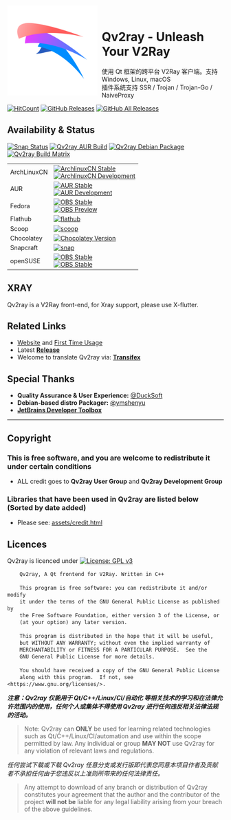 <p align="center">
<img width="210" height="210" align="left" style="float: left; margin: 0 10px 0 0;" src="https://raw.githubusercontent.com/Qv2ray/Qv2ray/master/assets/icons/qv2ray.png" alt="Qv2ray"/>
</br>
<h1>Qv2ray - Unleash Your V2Ray</h1> 
使用 Qt 框架的跨平台 V2Ray 客户端。支持 Windows, Linux, macOS
</br>
插件系统支持 SSR / Trojan / Trojan-Go / NaiveProxy
</p>

[![HitCount](http://hits.dwyl.io/Qv2ray/Qv2ray.svg)](http://hits.dwyl.io/Qv2ray/Qv2ray)
[![GitHub Releases](https://img.shields.io/github/downloads/Qv2ray/Qv2ray/latest/total?style=flat-square&logo=github)](https://github.com/Qv2ray/Qv2ray/releases)
[![GitHub All Releases](https://img.shields.io/github/downloads/Qv2ray/Qv2ray/total?label=downloads-total&logo=github&style=flat-square)](https://github.com/Qv2ray/Qv2ray/releases)

## Availability & Status

[![Snap Status](https://img.shields.io/travis/com/Qv2ray/Qv2ray?label=snapcraft-travis&logo=github)](https://travis-ci.com/Qv2ray/Qv2ray)
[![Qv2ray AUR Build](https://github.com/Qv2ray/Qv2ray/workflows/Build%20Qv2ray%20AUR/badge.svg)](https://github.com/Qv2ray/Qv2ray/actions?query=workflow%3A%22Build+Qv2ray+AUR%22)
[![Qv2ray Debian Package](https://github.com/Qv2ray/Qv2ray/workflows/Qv2ray%20build%20debian%20package/badge.svg)](https://github.com/Qv2ray/Qv2ray/actions?query=workflow%3A%22Qv2ray+build+debian+package%22)
[![Qv2ray Build Matrix](https://github.com/Qv2ray/Qv2ray/workflows/Qv2ray%20build%20matrix%20-%20cmake/badge.svg)](https://github.com/Qv2ray/Qv2ray/actions?query=workflow%3A%22Qv2ray+build+matrix+-+cmake%22)

<table>
 <tr>
  <td>ArchLinuxCN</td>
  <td>
   <a href="https://build.archlinuxcn.org/packages/#/qv2ray">
    <img alt="ArchlinuxCN Stable" src="https://img.shields.io/badge/dynamic/json?label=archlinuxcn-stable&query=%24.latest.pkgver&url=https%3A%2F%2Fbuild.archlinuxcn.org%2Fapi%2Fpackages%2Fqv2ray" />
   </a><br />

   <a href="https://build.archlinuxcn.org/packages/#/qv2ray-dev-git">
    <img alt="ArchlinuxCN Development" src="https://img.shields.io/badge/dynamic/json?label=archlinuxcn-dev-git&query=%24.latest.pkgver&url=https%3A%2F%2Fbuild.archlinuxcn.org%2Fapi%2Fpackages%2Fqv2ray-dev-git" />
   </a>
  </td>
 </tr>

 <tr>
 <td>AUR</td>
 <td>
   <a href="https://aur.archlinux.org/packages/qv2ray">
    <img alt="AUR Stable" src="https://img.shields.io/aur/version/qv2ray?label=aur-stable" />
   </a><br/>

   <a href="https://aur.archlinux.org/packages/qv2ray-dev-git">
    <img alt="AUR Development" src="https://img.shields.io/aur/version/qv2ray-dev-git?label=aur-development" /></a>
 </td>
 </tr>

 <tr>
  <td>Fedora</td>
  <td>
   <a href="https://build.opensuse.org/package/show/home:zzndb:Qv2ray/Qv2ray">
    <img alt="OBS Stable" src="https://img.shields.io/badge/dynamic/xml?color=3c6eb4&label=OBS%20stable&query=substring-before%28substring-after%28%2F%2F%40filename%5Bcontains%28.%2C%20%27src.rpm%27%29%5D%2C%20%27Qv2ray-%27%29%2C%20%27-%27%29&url=https%3A%2F%2Fapi.opensuse.org%2Fpublic%2Fbuild%2Fhome%3Azzndb%3AQv2ray%2FFedora_Rawhide%2Fx86_64%2FQv2ray" />
   </a><br/>
   <a href="https://build.opensuse.org/package/show/home:zzndb:Qv2ray/Qv2ray-preview">
    <img alt="OBS Preview" src="https://img.shields.io/badge/dynamic/xml?color=3c6eb4&label=OBS%20preview&query=substring-before%28substring-after%28%2F%2F%40filename%5Bcontains%28.%2C%20%27src.rpm%27%29%5D%2C%20%27Qv2ray-preview-%27%29%2C%20%27-%27%29&url=https%3A%2F%2Fapi.opensuse.org%2Fpublic%2Fbuild%2Fhome%3Azzndb%3AQv2ray%2FFedora_Rawhide%2Fx86_64%2FQv2ray-preview" />
   </a>
  </td>
 </tr>


 <tr>
  <td>Flathub</td>
  <td><a href="https://flathub.org/apps/details/com.github.Qv2ray"><img alt="flathub" src="https://img.shields.io/badge/flathub-available-success" /></a></td>
 </tr>

 <tr>
  <td>Scoop</td>
  <td><a href="https://github.com/lukesampson/scoop-extras/blob/master/bucket/qv2ray.json"><img alt="scoop" src="https://img.shields.io/badge/scoop--extras-available-blue" /></a></td>
 </tr>

 <tr>
 <td>Chocolatey</td>
 <td><a href="https://chocolatey.org/packages/qv2ray"><img alt="Chocolatey Version" src="https://img.shields.io/chocolatey/v/qv2ray"></a></td>
 </tr>

 <tr>
  <td>Snapcraft</td>
  <td>
   <a href="https://snapcraft.io/qv2ray/"><img alt="snap" src="https://snapcraft.io/qv2ray/badge.svg" /></a>
  </td>
 </tr>

 <tr>
  <td>openSUSE</td>
  <td>
   <a href="https://build.opensuse.org/package/show/home:zzndb:Qv2ray/Qv2ray">
    <img alt="OBS Stable" src="https://img.shields.io/badge/dynamic/xml?color=73ba25&label=OBS%20stable&query=substring-before%28substring-after%28%2F%2F%40filename%5Bcontains%28.%2C%20%27src.rpm%27%29%5D%2C%20%27Qv2ray-%27%29%2C%20%27-%27%29&url=https%3A%2F%2Fapi.opensuse.org%2Fpublic%2Fbuild%2Fhome%3Azzndb%3AQv2ray%2FopenSUSE_Tumbleweed%2Fx86_64%2FQv2ray" />
   </a><br/>
   <a href="https://build.opensuse.org/package/show/home:zzndb:Qv2ray/Qv2ray-preview">
    <img alt="OBS Stable" src="https://img.shields.io/badge/dynamic/xml?color=73ba25&label=OBS%20preview&query=substring-before%28substring-after%28%2F%2F%40filename%5Bcontains%28.%2C%20%27src.rpm%27%29%5D%2C%20%27Qv2ray-preview-%27%29%2C%20%27-%27%29&url=https%3A%2F%2Fapi.opensuse.org%2Fpublic%2Fbuild%2Fhome%3Azzndb%3AQv2ray%2FopenSUSE_Tumbleweed%2Fx86_64%2FQv2ray-preview" />
   </a>
  </td>
 </tr>
</table>

## XRAY

Qv2ray is a V2Ray front-end, for Xray support, please use X-flutter.

## Related Links
 - [Website](https://qv2ray.github.io/en/) and [First Time Usage](https://qv2ray.github.io/en/getting-started/)
 - Latest **[Release](https://github.com/Qv2ray/Qv2ray/releases/latest)**
 - Welcome to translate Qv2ray via: **[Transifex](https://www.transifex.com/qv2ray/qv2ray)**

## Special Thanks
- **Quality Assurance & User Experience:** [@DuckSoft](https://github.com/DuckSoft/)
- **Debian-based distro Packager:** [@ymshenyu](https://github.com/ymshenyu)
- [**JetBrains Developer Toolbox**](https://www.jetbrains.com/?from=Qv2ray)
-------------------------------

## Copyright
### This is free software, and you are welcome to redistribute it under certain conditions
- ALL credit goes to **Qv2ray User Group** and **Qv2ray Development Group**

### Libraries that have been used in Qv2ray are listed below (Sorted by date added)
- Please see: [assets/credit.html](assets/credit.html)

## Licences

Qv2ray is licenced under [![License: GPL v3](https://img.shields.io/badge/License-GPL%20v3-blue.svg)](https://www.gnu.org/licenses/gpl-3.0)

```
    Qv2ray, A Qt frontend for V2Ray. Written in C++

    This program is free software: you can redistribute it and/or modify
    it under the terms of the GNU General Public License as published by
    the Free Software Foundation, either version 3 of the License, or
    (at your option) any later version.

    This program is distributed in the hope that it will be useful,
    but WITHOUT ANY WARRANTY; without even the implied warranty of
    MERCHANTABILITY or FITNESS FOR A PARTICULAR PURPOSE.  See the
    GNU General Public License for more details.

    You should have received a copy of the GNU General Public License
    along with this program.  If not, see <https://www.gnu.org/licenses/>.
```

***注意：Qv2ray 仅能用于 Qt/C++/Linux/CI/自动化 等相关技术的学习和在法律允许范围内的使用，任何个人或集体不得使用 Qv2ray 进行任何违反相关法律法规的活动。***

> Note: Qv2ray can **ONLY** be used for learning related technologies such as Qt/C++/Linux/CI/automation and use within the scope permitted by law. Any individual or group **MAY NOT** use Qv2ray for any violation of relevant laws and regulations.

*任何尝试下载或下载 Qv2ray 任意分支或发行版即代表您同意本项目作者及贡献者不承担任何由于您违反以上准则所带来的任何法律责任。*

> Any attempt to download of any branch or distribution of Qv2ray constitutes your agreement that the author and the contributor of the project **will not be** liable for any legal liability arising from your breach of the above guidelines.
